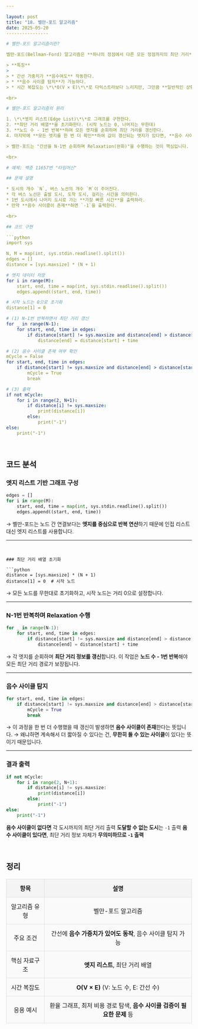 ```yaml
---

layout: post
title: "18. 벨만-포드 알고리즘"
date: 2025-05-20
----------------

# 벨만-포드 알고리즘이란?

벨만-포드(Bellman-Ford) 알고리즘은 **하나의 정점에서 다른 모든 정점까지의 최단 거리**를 구하는 알고리즘입니다. 이 알고리즘의 가장 큰 특징은 **간선 가중치가 음수여도 동작**하며, \*\*음수 사이클(Negative Cycle)\*\*의 존재 여부를 판단할 수 있다는 점입니다.

> **특징**
>
> * 간선 가중치가 **음수여도** 작동한다.
> * **음수 사이클 탐지**가 가능하다.
> * 시간 복잡도는 \*\*O(V × E)\*\*로 다익스트라보다 느리지만, 그만큼 **일반적인 상황에 유연**하다.

<br>

# 벨만-포드 알고리즘의 원리

1. \*\*엣지 리스트(Edge List)\*\*로 그래프를 구현한다.
2. **최단 거리 배열**을 초기화한다. (시작 노드는 0, 나머지는 무한대)
3. **노드 수 - 1번 반복**하여 모든 엣지를 순회하며 최단 거리를 갱신한다.
4. 마지막에 **모든 엣지를 한 번 더 확인**하여 값이 갱신되는 엣지가 있다면, **음수 사이클이 존재**한다고 판단한다.

> 벨만-포드는 "간선을 N-1번 순회하며 Relaxation(완화)"을 수행하는 것이 핵심입니다.

<br>

# 예제: 백준 11657번 "타임머신"

## 문제 설명

* 도시의 개수 `N`, 버스 노선의 개수 `M`이 주어진다.
* 각 버스 노선은 출발 도시, 도착 도시, 걸리는 시간을 의미한다.
* 1번 도시에서 나머지 도시로 가는 **가장 빠른 시간**을 출력하라.
* 만약 **음수 사이클이 존재**하면 `-1`을 출력한다.

<br>

## 코드 구현

```python
import sys

N, M = map(int, sys.stdin.readline().split())
edges = []
distance = [sys.maxsize] * (N + 1)

# 엣지 데이터 저장
for i in range(M):
    start, end, time = map(int, sys.stdin.readline().split())
    edges.append((start, end, time))

# 시작 노드는 0으로 초기화
distance[1] = 0

# (1) N-1번 반복하면서 최단 거리 갱신
for _ in range(N-1):
    for start, end, time in edges:
        if distance[start] != sys.maxsize and distance[end] > distance[start] + time:
            distance[end] = distance[start] + time

# (2) 음수 사이클 존재 여부 확인
mCycle = False
for start, end, time in edges:
    if distance[start] != sys.maxsize and distance[end] > distance[start] + time:
        mCycle = True
        break

# (3) 출력
if not mCycle:
    for i in range(2, N+1):
        if distance[i] != sys.maxsize:
            print(distance[i])
        else:
            print("-1")
else:
    print("-1")
```

<br>

## 코드 분석

### 엣지 리스트 기반 그래프 구성

```python
edges = []
for i in range(M):
    start, end, time = map(int, sys.stdin.readline().split())
    edges.append((start, end, time))
```

→ 벨만-포드는 노드 간 연결보다는 **엣지를 중심으로 반복 연산**하기 때문에 인접 리스트 대신 엣지 리스트를 사용합니다.

---
```


### 최단 거리 배열 초기화

```python
distance = [sys.maxsize] * (N + 1)
distance[1] = 0  # 시작 노드
```

→ 모든 노드를 무한대로 초기화하고, 시작 노드는 거리 0으로 설정합니다.

---

### N-1번 반복하며 Relaxation 수행

```python
for _ in range(N-1):
    for start, end, time in edges:
        if distance[start] != sys.maxsize and distance[end] > distance[start] + time:
            distance[end] = distance[start] + time
```

→ 각 엣지를 순회하며 **최단 거리 정보를 갱신**합니다. 이 작업은 **노드 수 - 1번 반복**해야 모든 최단 거리 경로가 보장됩니다.

---

### 음수 사이클 탐지

```python
for start, end, time in edges:
    if distance[start] != sys.maxsize and distance[end] > distance[start] + time:
        mCycle = True
        break
```

→ 이 과정을 한 번 더 수행했을 때 갱신이 발생하면 **음수 사이클이 존재**한다는 뜻입니다.
→ 왜냐하면 계속해서 더 짧아질 수 있다는 건, **무한히 돌 수 있는 사이클**이 있다는 뜻이기 때문입니다.

---

### 결과 출력

```python
if not mCycle:
    for i in range(2, N+1):
        if distance[i] != sys.maxsize:
            print(distance[i])
        else:
            print("-1")
else:
    print("-1")
```

**음수 사이클이 없다면** 각 도시까지의 최단 거리 출력
**도달할 수 없는 도시**는 `-1` 출력
**음수 사이클이 있다면**, 최단 거리 정보 자체가 **무의미하므로 `-1` 출력**

<br>

## 정리

| 항목      | 설명                                           |
| ------- | -------------------------------------------- |
| 알고리즘 유형 | 벨만-포드 알고리즘                                   |
| 주요 조건   | 간선에 **음수 가중치가 있어도 동작**, 음수 사이클 탐지 가능         |
| 핵심 자료구조 | **엣지 리스트**, 최단 거리 배열                         |
| 시간 복잡도  | **O(V × E)** (V: 노드 수, E: 간선 수)              |
| 응용 예시   | 환율 그래프, 최저 비용 경로 탐색, **음수 사이클 검증이 필요한 문제** 등 |

<style>
  table {
    width: 100%;
    border-collapse: collapse;
    margin: 20px 0;
  }

  th, td {
    border: 2px solid #333;
    padding: 12px;
    text-align: center;
  }

  th {
    background-color: #f4f4f4;
    font-weight: bold;
  }

  td {
    background-color: #fafafa;
  }

  table th, table td {
    border: 1px solid #ddd;
  }
</style>
